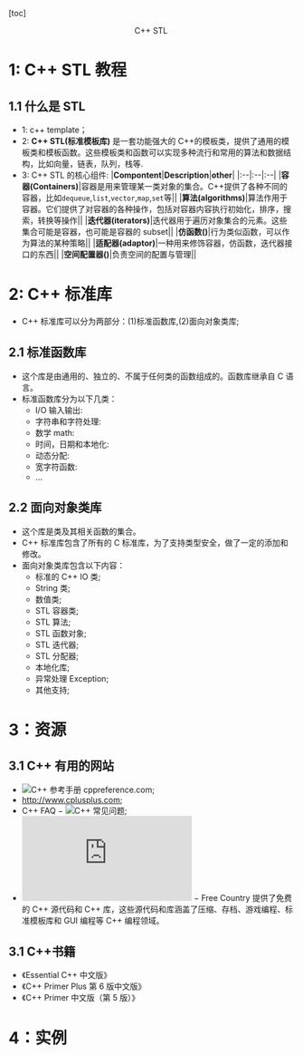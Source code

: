 [toc]

<div align="center"><front size="35">C++ STL</front></div>

# 1: C++ STL 教程

## 1.1 什么是 STL

- 1: c++ template；
- 2: **C++ STL(标准模板库)** 是一套功能强大的 C++的模板类，提供了通用的模板类和模板函数。这些模板类和函数可以实现多种流行和常用的算法和数据结构，比如向量，链表，队列，栈等.
- 3: C++ STL 的核心组件:
  |**Compontent**|**Description**|**other**|
  |:--|:--|:--|
  |**容器(Containers)**|容器是用来管理某一类对象的集合。C++提供了各种不同的容器，比如`dequeue`,`list`,`vector`,`map`,`set`等||
  |**算法(algorithms)**|算法作用于容器。它们提供了对容器的各种操作，包括对容器内容执行初始化，排序，搜索，转换等操作||
  |**迭代器(iterators)**|迭代器用于遍历对象集合的元素。这些集合可能是容器，也可能是容器的 subset||
  |**仿函数()**|行为类似函数，可以作为算法的某种策略||
  |**适配器(adaptor)**|一种用来修饰容器，仿函数，迭代器接口的东西||
  |**空间配置器()**|负责空间的配置与管理||

# 2: C++ 标准库

- C++ 标准库可以分为两部分：(1)标准函数库,(2)面向对象类库;

## 2.1 标准函数库

- 这个库是由通用的、独立的、不属于任何类的函数组成的。函数库继承自 C 语言。
- 标准函数库分为以下几类：
  - I/O 输入输出:
  - 字符串和字符处理:
  - 数学 math:
  - 时间，日期和本地化:
  - 动态分配:
  - 宽字符函数:
  - ...

## 2.2 面向对象类库

- 这个库是类及其相关函数的集合。
- C++ 标准库包含了所有的 C 标准库，为了支持类型安全，做了一定的添加和修改。
- 面向对象类库包含以下内容：
  - 标准的 C++ IO 类;
  - String 类;
  - 数值类;
  - STL 容器类;
  - STL 算法;
  - STL 函数对象;
  - STL 迭代器;
  - STL 分配器;
  - 本地化库;
  - 异常处理 Exception;
  - 其他支持;

# 3：资源

## 3.1 C++ 有用的网站

- ![C++ 参考手册 cppreference.com](https://zh.cppreference.com/w/%E9%A6%96%E9%A1%B5);
- http://www.cplusplus.com;
- C++ FAQ − ![C++ 常见问题](http://www.sunistudio.com/cppfaq/);
- ![Free Country](https://www.thefreecountry.com/sourcecode/cpp.shtml) − Free Country 提供了免费的 C++ 源代码和 C++ 库，这些源代码和库涵盖了压缩、存档、游戏编程、标准模板库和 GUI 编程等 C++ 编程领域。

## 3.1 C++书籍

- 《Essential C++ 中文版》
- 《C++ Primer Plus 第 6 版中文版》
- 《C++ Primer 中文版（第 5 版）》

# 4：实例
